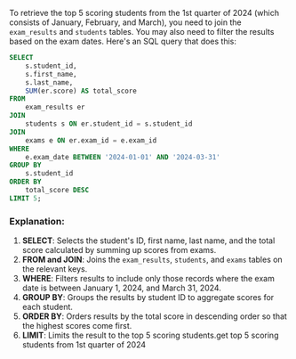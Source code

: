 To retrieve the top 5 scoring students from the 1st quarter of 2024 (which consists of January, February, and March), you need to join the `exam_results` and `students` tables. You may also need to filter the results based on the exam dates. Here's an SQL query that does this:

```sql
SELECT 
    s.student_id,
    s.first_name,
    s.last_name,
    SUM(er.score) AS total_score
FROM 
    exam_results er
JOIN 
    students s ON er.student_id = s.student_id
JOIN 
    exams e ON er.exam_id = e.exam_id
WHERE 
    e.exam_date BETWEEN '2024-01-01' AND '2024-03-31'
GROUP BY 
    s.student_id
ORDER BY 
    total_score DESC
LIMIT 5;
```

### Explanation:
1. **SELECT**: Selects the student's ID, first name, last name, and the total score calculated by summing up scores from exams.
2. **FROM and JOIN**: Joins the `exam_results`, `students`, and `exams` tables on the relevant keys.
3. **WHERE**: Filters results to include only those records where the exam date is between January 1, 2024, and March 31, 2024.
4. **GROUP BY**: Groups the results by student ID to aggregate scores for each student.
5. **ORDER BY**: Orders results by the total score in descending order so that the highest scores come first.
6. **LIMIT**: Limits the result to the top 5 scoring students.get top 5 scoring students from 1st quarter of 2024